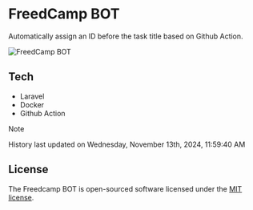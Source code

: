 # FreedCamp BOT

Automatically assign an ID before the task title based on Github Action.

![FreedCamp BOT](https://repository-images.githubusercontent.com/737932867/7d34798b-2680-471c-b089-a78a718d3d6a)

## Tech

- Laravel
- Docker
- Github Action

> [!NOTE]  
> History last updated on Wednesday, November 13th, 2024, 11:59:40 AM

## License

The Freedcamp BOT is open-sourced software licensed under the [MIT license](https://opensource.org/licenses/MIT).
